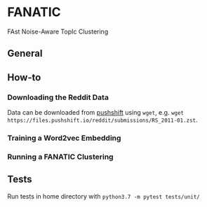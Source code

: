 # FANATIC
FAst Noise-Aware TopIc Clustering

## General


## How-to
### Downloading the Reddit Data
Data can be downloaded from [pushshift](https://files.pushshift.io/reddit/submissions/) using `wget`, e.g. `wget https://files.pushshift.io/reddit/submissions/RS_2011-01.zst`. 

### Training a Word2vec Embedding


### Running a FANATIC Clustering


## Tests
Run tests in home directory with `python3.7 -m pytest tests/unit/`